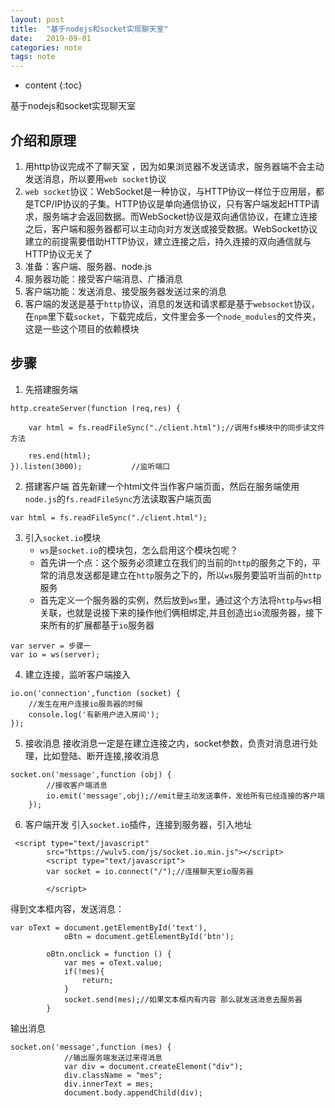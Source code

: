 ```yaml
---
layout: post
title:  "基于nodejs和socket实现聊天室"
date:   2019-09-01
categories: note
tags: note
---
```


* content
{:toc}

基于nodejs和socket实现聊天室









## 介绍和原理
1. 用http协议完成不了聊天室 ，因为如果浏览器不发送请求，服务器端不会主动发送消息，所以要用`web socket`协议
2. `web socket`协议：WebSocket是一种协议，与HTTP协议一样位于应用层，都是TCP/IP协议的子集。HTTP协议是单向通信协议，只有客户端发起HTTP请求，服务端才会返回数据。而WebSocket协议是双向通信协议，在建立连接之后，客户端和服务器都可以主动向对方发送或接受数据。WebSocket协议建立的前提需要借助HTTP协议，建立连接之后，持久连接的双向通信就与HTTP协议无关了
3. 准备：客户端、服务器、node.js
4. 服务器功能：接受客户端消息、广播消息
5. 客户端功能：发送消息、接受服务器发送过来的消息
6. 客户端的发送是基于`http`协议，消息的发送和请求都是基于`websocket`协议，在`npm`里下载`socket`，下载完成后，文件里会多一个`node_modules`的文件夹，这是一些这个项目的依赖模块






## 步骤
1. 先搭建服务端
```
http.createServer(function (req,res) {

    var html = fs.readFileSync("./client.html");//调用fs模块中的同步读文件方法

    res.end(html);
}).listen(3000);           //监听端口
```
2. 搭建客户端
首先新建一个html文件当作客户端页面，然后在服务端使用`node.js`的`fs.readFileSync`方法读取客户端页面
```
var html = fs.readFileSync("./client.html");
```
3. 引入`socket.io`模块
    * `ws`是`socket.io`的模块包，怎么启用这个模块包呢？  
    * 首先讲一个点：这个服务必须建立在我们的当前的`http`的服务之下的，平常的消息发送都是建立在`http`服务之下的，所以`ws`服务要监听当前的`http`服务  
    * 首先定义一个服务器的实例，然后放到`ws`里，通过这个方法将`http`与`ws`相关联，也就是说接下来的操作他们俩相绑定,并且创造出`io`流服务器，接下来所有的扩展都基于`io`服务器
```
var server = 步骤一
var io = ws(server);
```
4. 建立连接，监听客户端接入
```
io.on('connection',function (socket) {
    //发生在用户连接io服务器的时候
    console.log('有新用户进入房间');
});
```
5. 接收消息
接收消息一定是在建立连接之内，socket参数，负责对消息进行处理，比如登陆、断开连接,接收消息
```
socket.on('message',function (obj) {
        //接收客户端消息
        io.emit('message',obj);//emit是主动发送事件，发给所有已经连接的客户端
    });
```
6. 客户端开发
引入`socket.io`插件，连接到服务器，引入地址
```
 <script type="text/javascript" 
        src="https://wulv5.com/js/socket.io.min.js"></script>
        <script type="text/javascript">
        var socket = io.connect("/");//连接聊天室io服务器    

        </script>
```
得到文本框内容，发送消息：
```
var oText = document.getElementById('text'),
            oBtn = document.getElementById('btn');

        oBtn.onclick = function () {
            var mes = oText.value;
            if(!mes){
                return;
            }
            socket.send(mes);//如果文本框内有内容 那么就发送消息去服务器
        }
```
输出消息

```
socket.on('message',function (mes) {
            //输出服务端发送过来得消息
            var div = document.createElement("div");
            div.className = "mes";
            div.innerText = mes;
            document.body.appendChild(div);

```






